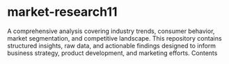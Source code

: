 # market-research11
A comprehensive analysis covering industry trends, consumer behavior, market segmentation, and competitive landscape. This repository contains structured insights, raw data, and actionable findings designed to inform business strategy, product development, and marketing efforts.  Contents
